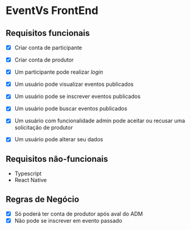 EventVs FrontEnd
================

## Requisitos funcionais

- [x] Criar conta de participante
- [x] Criar conta de produtor
- [x] Um participante pode realizar _login_
- [x] Um usuário pode visualizar eventos publicados
- [x] Um usuário pode se inscrever eventos publicados
- [x] Um usuário pode buscar eventos publicados
- [x] Um usuário com funcionalidade admin pode aceitar ou recusar uma solicitação de produtor
- [x] Um usuário pode alterar seu dados


## Requisitos não-funcionais

- Typescript
- React Native

## Regras de Negócio

- [x] Só poderá ter conta de produtor após aval do ADM
- [x] Não pode se inscrever em evento passado

